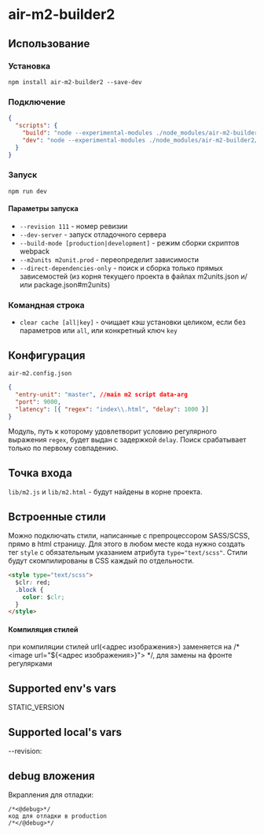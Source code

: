 # air-m2-builder2

## Использование

### Установка

`npm install air-m2-builder2 --save-dev`

### Подключение

```json
{
  "scripts": {
    "build": "node --experimental-modules ./node_modules/air-m2-builder2/bin/server.mjs",
    "dev": "node --experimental-modules ./node_modules/air-m2-builder2/bin/server.mjs --dev-server"
  }
}
```

### Запуск

`npm run dev`

#### Параметры запуска

- `--revision 111` - номер ревизии
- `--dev-server` - запуск отладочного сервера
- `--build-mode [production|development]` - режим сборки скриптов webpack
- `--m2units m2unit.prod` - переопределит зависимости
- `--direct-dependencies-only` - поиск и сборка только прямых зависемостей (из корня текущего проекта в файлах m2units.json и/или package.json#m2units)

### Командная строка

- `clear cache [all|key]` - очищает кэш установки целиком, если без параметров или `all`, или конкретный ключ `key`

## Конфигурация

`air-m2.config.json`

```json
{
  "entry-unit": "master", //main m2 script data-arg
  "port": 9000,
  "latency": [{ "regex": "index\\.html", "delay": 1000 }]
}
```

Модуль, путь к которому удовлетворит условию регулярного выражения `regex`, будет выдан с задержкой `delay`.
Поиск срабатывает только по первому совпадению.

## Точка входа

`lib/m2.js` и `lib/m2.html` - будут найдены в корне проекта.

## Встроенные стили

Можно подключать стили, написанные с препроцессором SASS/SCSS, прямо в html страницу.
Для этого в любом месте кода нужно создать тег `style` с обязательным указанием атрибута `type="text/scss"`.
Стили будут скомпилированы в CSS каждый по отдельности.

```html
<style type="text/scss">
  $clr: red;
  .block {
    color: $clr;
  }
</style>
```

#### Компиляция стилей
при компиляции стилей url(<адрес изображения>) заменяется на /* \<image url="${<адрес изображения>}"> */,
для замены на фронте регулярками

## Supported env's vars
STATIC_VERSION

## Supported local's vars
--revision:<build-number>

## debug вложения

Вкрапления для отладки:
``` 
/*<@debug>*/
код для отладки в production
/*</@debug>*/
```
